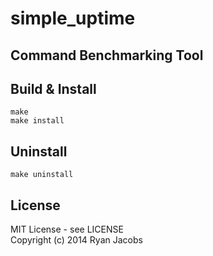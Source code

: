 simple_uptime
=============

Command Benchmarking Tool
---

## Build & Install

```
make
make install
```

## Uninstall

```
make uninstall
```

## License
MIT License - see LICENSE<br>
Copyright (c) 2014 Ryan Jacobs
